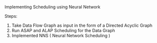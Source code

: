 Implementing Scheduling using Neural Network

Steps:

1) Take Data Flow Graph as input in the form of a Directed Acyclic Graph
2) Run ASAP and ALAP Scheduling for the Data Graph
3) Implemented NNS ( Neural Network Scheduling )

